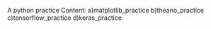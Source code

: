 A python practice
Content:
	a)matplotlib_practice
	b)theano_practice
	c)tensorflow_practice
	d)keras_practice